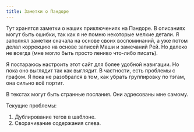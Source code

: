 ```yaml
---
title: Заметки о Пандоре
---
```



Тут хранятся заметки о наших приключениях на Пандоре. В описаниях могут быть ошибки, так как я не помню некоторые мелкие детали. Я заполнял заметки сначала на основе своих воспоминаний, а уже потом делал коррекцию на основе записей Маши и замечаний Рей. Но далеко не всегда (мне могло быть просто лениво что-либо писать).

Я постараюсь настроить этот сайт для более удобной навигации. Но пока оно выглядит так как выглядит. В частности, есть проблемы с графом. Я пока не разобрался в том, как убрать группировку по тэгам, она сильно всё портит.

В текстах могут быть странные послания. Они адресованы мне самому.

Текущие проблемы:
1) Дублирование тегов в шаблоне.
2) Сворачивание содержания слева.